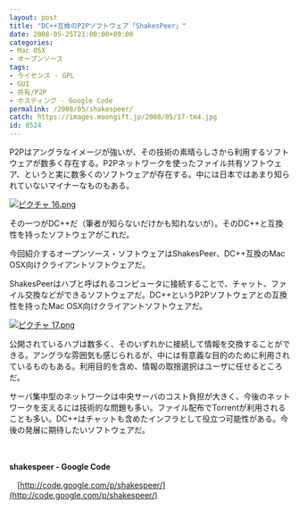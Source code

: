 ```yaml
---
layout: post
title: "DC++互換のP2Pソフトウェア「ShakesPeer」"
date: 2008-05-25T21:00:00+09:00
categories:
- Mac OSX
- オープンソース
tags: 
- ライセンス - GPL
- GUI
- 共有/P2P
- ホスティング - Google Code
permalink: /2008/05/shakespeer/
catch: https://images.moongift.jp/2008/05/17-tm4.jpg
id: 8524
---
```

P2Pはアングラなイメージが強いが、その技術の素晴らしさから利用するソフトウェアが数多く存在する。P2Pネットワークを使ったファイル共有ソフトウェア、というと実に数多くのソフトウェアが存在する。中には日本ではあまり知られていないマイナーなものもある。

  

[![ピクチャ 16.png](https://images.moongift.jp/2008/05/16-tm3.jpg)](https://images.moongift.jp/2008/05/163.jpg)

  

その一つがDC++だ（筆者が知らないだけかも知れないが）。そのDC++と互換性を持ったソフトウェアがこれだ。

  

今回紹介するオープンソース・ソフトウェアはShakesPeer、DC++互換のMac OSX向けクライアントソフトウェアだ。

  
  
<!--more-->  

ShakesPeerはハブと呼ばれるコンピュータに接続することで、チャット、ファイル交換などができるソフトウェアだ。DC++というP2Pソフトウェアとの互換性を持ったMac OSX向けクライアントソフトウェアだ。

  

[![ピクチャ 17.png](https://images.moongift.jp/2008/05/17-tm4.jpg)](https://images.moongift.jp/2008/05/174.jpg)

  

公開されているハブは数多く、そのいずれかに接続して情報を交換することができる。アングラな雰囲気も感じられるが、中には有意義な目的のために利用されているものもある。利用目的を含め、情報の取捨選択はユーザに任せるところだ。

  

サーバ集中型のネットワークは中央サーバのコスト負担が大きく、今後のネットワークを支えるには技術的な問題も多い。ファイル配布でTorrentが利用されることも多い。DC++はチャットも含めたインフラとして役立つ可能性がある。今後の発展に期待したいソフトウェアだ。

  

　

  

**shakespeer - Google Code**  
  
　[http://code.google.com/p/shakespeer/](http://code.google.com/p/shakespeer/)

  
